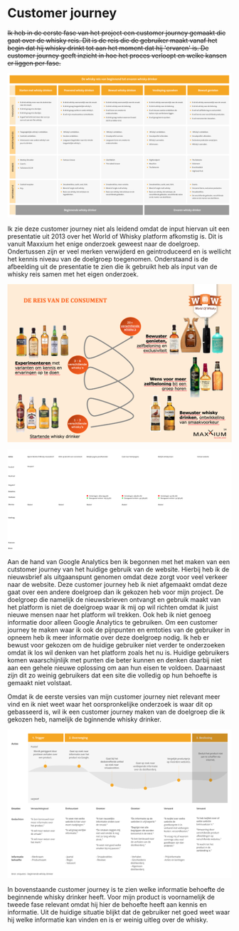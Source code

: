 # Customer journey

~~Ik heb in de eerste fase van het project een customer journey gemaakt die gaat over de whisky reis. Dit is de reis die de gebruiker maakt vanaf het begin dat hij whisky drinkt tot aan het moment dat hij 'ervaren' is. De customer journey geeft inzicht in hoe het proces verloopt en welke kansen er liggen per fase.~~ 

![Bron: Maxxium Nederland naar aanleiding van een onderzoek van Nielsen. ](../../.gitbook/assets/customer-journey_v1.png)

Ik zie deze customer journey niet als leidend omdat de input hiervan uit een presentatie uit 2013 over het World of Whisky platform afkomstig is. Dit is vanuit Maxxium het enige onderzoek geweest naar de doelgroep. Ondertussen zijn er veel merken verwijderd en geintroduceerd en is wellicht het kennis niveau van de doelgroep toegenomen. Onderstaand is de afbeelding uit de presentatie te zien die ik gebruikt heb als input van de whisky reis samen met het eigen onderzoek.

![Presentatie uit 2013 bij het introduceren van World of Whisky.](../../.gitbook/assets/schermafbeelding-2019-04-17-om-16.48.40.png)

![Opzet customer journey \(niet afgemaakt\)](../../.gitbook/assets/schermafbeelding-2019-04-17-om-16.58.03.png)

Aan de hand van Google Analytics ben ik begonnen met het maken van een cutstomer journey van het huidige gebruik van de website. Hierbij heb ik de nieuwsbrief als uitgaanspunt genomen omdat deze zorgt voor veel verkeer naar de website. Deze customer journey heb ik niet afgemaakt omdat deze gaat over een andere doelgroep dan ik gekozen heb voor mijn project. De doelgroep die namelijk de nieuwsbrieven ontvangt en gebruik maakt van het platform is niet de doelgroep waar ik mij op wil richten omdat ik juist nieuwe mensen naar het platform wil trekken. Ook heb ik niet genoeg informatie door alleen Google Analytics te gebruiken. Om een customer journey te maken waar ik ook de pijnpunten en emtoties van de gebruiker in opneem heb ik meer informatie over deze doelgroep nodig. Ik heb er bewust voor gekozen om de huidige gebruiker niet verder te onderzoeken omdat ik los wil denken van het platform zoals het nu is. Huidige gebruikers komen waarschijnlijk met punten die beter kunnen en denken daarbij niet aan een gehele nieuwe oplossing om aan hun eisen te voldoen. Daarnaast zijn dit zo weinig gebruikers dat een site die volledig op hun behoefte is gemaakt niet volstaat.  

Omdat ik de eerste versies van mijn customer journey niet relevant meer vind en ik niet weet waar het oorspronkelijke onderzoek is waar dit op gebasseerd is, wil ik een customer journey maken van de doelgroep die ik gekozen heb, namelijk de bginnende whisky drinker. 

![Customer journey beginnende whisky dirinker. ](../../.gitbook/assets/customer-journey.png)

In bovenstaande customer journey is te zien welke informatie behoefte de beginnende whisky drinker heeft. Voor mijn product is voornamelijk de tweede fase relevant omdat hij hier de behoefte heeft aan kennis en informatie. Uit de huidige situatie blijkt dat de gebruiker net goed weet waar hij welke informatie kan vinden en is er weinig uitleg over de whisky. 

